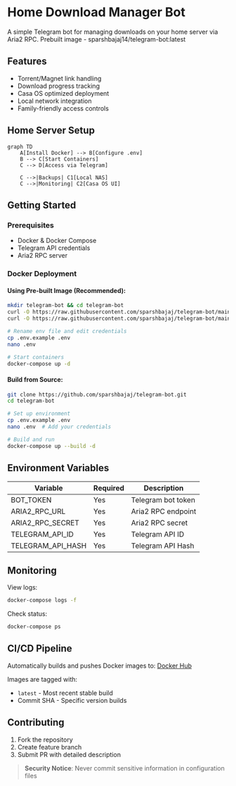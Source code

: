 # Home Download Manager Bot

A simple Telegram bot for managing downloads on your home server via Aria2 RPC.
Prebuilt image - sparshbajaj14/telegram-bot:latest

## Features
- Torrent/Magnet link handling
- Download progress tracking
- Casa OS optimized deployment
- Local network integration
- Family-friendly access controls

## Home Server Setup

```mermaid
graph TD
    A[Install Docker] --> B[Configure .env]
    B --> C[Start Containers]
    C --> D[Access via Telegram]
    
    C -->|Backups| C1[Local NAS]
    C -->|Monitoring| C2[Casa OS UI]
```

## Getting Started

### Prerequisites
- Docker & Docker Compose
- Telegram API credentials
- Aria2 RPC server

### Docker Deployment

#### Using Pre-built Image (Recommended):
```bash
mkdir telegram-bot && cd telegram-bot
curl -O https://raw.githubusercontent.com/sparshbajaj/telegram-bot/main/docker-compose.yml
curl -O https://raw.githubusercontent.com/sparshbajaj/telegram-bot/main/.env.example

# Rename env file and edit credentials
cp .env.example .env
nano .env

# Start containers
docker-compose up -d
```

#### Build from Source:
```bash
git clone https://github.com/sparshbajaj/telegram-bot.git
cd telegram-bot

# Set up environment
cp .env.example .env
nano .env  # Add your credentials

# Build and run
docker-compose up --build -d
```

## Environment Variables
| Variable            | Required | Description                          |
|---------------------|----------|--------------------------------------|
| BOT_TOKEN           | Yes      | Telegram bot token                   |
| ARIA2_RPC_URL       | Yes      | Aria2 RPC endpoint                   |
| ARIA2_RPC_SECRET    | Yes      | Aria2 RPC secret                     |
| TELEGRAM_API_ID     | Yes      | Telegram API ID                      |
| TELEGRAM_API_HASH   | Yes      | Telegram API Hash                    |

## Monitoring
View logs:
```bash
docker-compose logs -f
```

Check status:
```bash
docker-compose ps
```

## CI/CD Pipeline
Automatically builds and pushes Docker images to:
[Docker Hub](https://hub.docker.com/r/sparshbajaj14/telegram-bot)

Images are tagged with:
- `latest` - Most recent stable build
- Commit SHA - Specific version builds

## Contributing
1. Fork the repository
2. Create feature branch
3. Submit PR with detailed description

> **Security Notice**: Never commit sensitive information in configuration files
